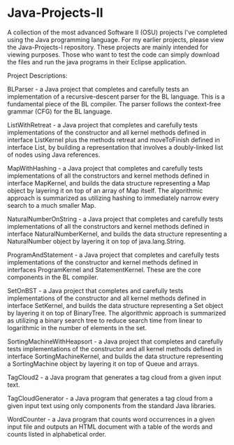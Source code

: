 # Java-Projects-II
A collection of the most advanced Software II (OSU) projects I've completed using the Java programming language. For my earlier projects, please view the Java-Projects-I repository. These projects are mainly intended for viewing purposes. Those who want to test the code can simply download the files and run the java programs in their Eclipse application.


Project Descriptions:

BLParser - a Java project that completes and carefully tests an implementation of a recursive-descent parser for the BL language. This is a fundamental piece of the BL compiler. The parser follows the context-free grammar (CFG) for the BL language.

ListWithRetreat - a Java project that completes and carefully tests implementations of the constructor and all kernel methods defined in interface ListKernel plus the methods retreat and moveToFinish defined in interface List, by building a representation that involves a doubly-linked list of nodes using Java references.

MapWithHashing - a Java project that completes and carefully tests implementations of all the constructors and kernel methods defined in interface MapKernel, and builds the data structure representing a Map object by layering it on top of an array of Map itself. The algorithmic approach is summarized as utilizing hashing to immediately narrow every search to a much smaller Map.

NaturalNumberOnString - a Java project that completes and carefully tests implementations of all the constructors and kernel methods defined in interface NaturalNumberKernel, and builds the data structure representing a NaturalNumber object by layering it on top of java.lang.String.

ProgramAndStatement - a Java project that completes and carefully tests implementations of the constructor and kernel methods defined in interfaces ProgramKernel and StatementKernel. These are the core components in the BL compiler. 

SetOnBST - a Java project that completes and carefully tests implementations of the constructor and all kernel methods defined in interface SetKernel, and builds the data structure representing a Set object by layering it on top of BinaryTree. The algorithmic approach is summarized as utilizing a binary search tree to reduce search time from linear to logarithmic in the number of elements in the set.

SortingMachineWithHeapsort - a Java project that completes and carefully tests implementations of the constructor and all kernel methods defined in interface SortingMachineKernel, and builds the data structure representing a SortingMachine object by layering it on top of Queue and arrays.

TagCloud2 - a Java program that generates a tag cloud from a given input text.

TagCloudGenerator -  a Java program that generates a tag cloud from a given input text using only components from the standard Java libraries.

WordCounter - a Java program that counts word occurrences in a given input file and outputs an HTML document with a table of the words and counts listed in alphabetical order.
